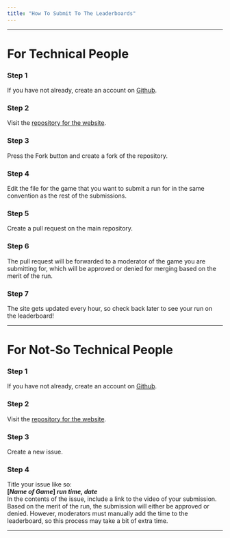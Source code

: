 ```yaml
---
title: "How To Submit To The Leaderboards"
---
```


---
# For Technical People

### Step 1
If you have not already, create an account on [Github](https://github.com).

### Step 2
Visit the [repository for the website](https://github.com/swindlesmccoop/speedrun).

### Step 3
Press the Fork button and create a fork of the repository.

### Step 4
Edit the file for the game that you want to submit a run for in the same convention as the rest of the submissions.

### Step 5
Create a pull request on the main repository.

### Step 6
The pull request will be forwarded to a moderator of the game you are submitting for, which will be approved or denied for merging based on the merit of the run.

### Step 7
The site gets updated every hour, so check back later to see your run on the leaderboard!

---

# For Not-So Technical People

### Step 1
If you have not already, create an account on [Github](https://github.com).

### Step 2
Visit the [repository for the website](https://github.com/swindlesmccoop/speedrun/issues).

### Step 3
Create a new issue.

### Step 4
Title your issue like so:\
**\[*Name of Game*\] *run time, date***\
In the contents of the issue, include a link to the video of your submission. Based on the merit of the run, the submission will either be approved or denied. However, moderators must manually add the time to the leaderboard, so this process may take a bit of extra time.

---
